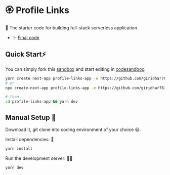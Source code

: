 # 🏵️ Profile Links

🔦 The starter code for building full-stack serverless application.

- ✨ [Final code](https://github.com/giridhar7632/rosette)
<!-- - 📝 [Link to Article]() -->

## Quick Start⚡

You can simply fork this [sandbox](https://codesandbox.io/p/github/giridhar7632/serverless-starter/main) and start editing in [codesandbox](https://codesandbox.io/).

```bash
yarn create next-app profile-links-app -e https://github.com/giridhar7632/profile-links-starter
# or
npx create-next-app profile-links-app -e https://github.com/giridhar7632/profile-links-starter

# then
cd profile-links-app && yarn dev
```

## Manual Setup 🚀

Download it, git clone into coding environment of your choice 😃.

Install dependencies: 🔽

```bash
yarn install
```

Run the development server: 👨‍💻

```bash
yarn dev
```
